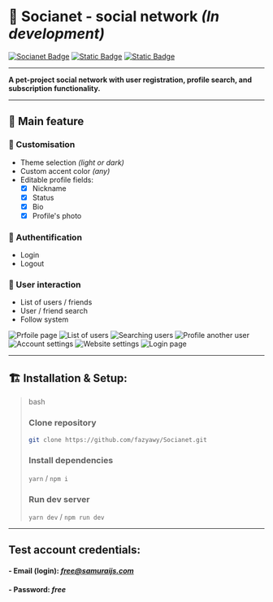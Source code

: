 <h1>🌟 Socianet - social network <i>(In development)</i></h1>

[![Socianet Badge](https://img.shields.io/badge/sociaNeT-v1.3.2-c233cf?style=plastic)](https://github.com/fazyawy/Socianet)
[![Static Badge](https://img.shields.io/badge/react-%5E19.0.0-17f?style=plastic)](https://www.npmjs.com/package/react)
[![Static Badge](https://img.shields.io/badge/ru%20README-0f5?style=plastic)](https://github.com/fazyawy/Socianet/blob/main/README_ru.md)


___

**A pet-project social network with user registration, profile search, and subscription functionality.**
___
## 🚀 Main feature

### 🎨 Customisation
- Theme selection *(light or dark)*
- Custom accent color *(any)*
- Editable profile fields:
  - [X] Nickname
  - [X] Status
  - [X] Bio
  - [X] Profile's photo

### 🔐 Authentification
- Login
- Logout

### 👥 User interaction
- List of users / friends
- User / friend search
- Follow system

![Prfoile page](https://github.com/user-attachments/assets/f2199fe6-9b94-4024-95c1-5909302fd072)
![List of users](https://github.com/user-attachments/assets/f45bfe01-b817-4b93-b193-f3ff0b5a2c21)
![Searching users](https://github.com/user-attachments/assets/00257b42-e668-4ccc-bbfd-f1f33ee15b68)
![Profile another user](https://github.com/user-attachments/assets/9cf82faf-926b-4306-8375-13b54765fc3a)
![Account settings](https://github.com/user-attachments/assets/59cdd9d3-3019-46b3-9050-79892724f7eb)
![Website settings](https://github.com/user-attachments/assets/acf34b7d-12b5-4b52-83d6-c5b3bdc0e7e6)
![Login page](https://github.com/user-attachments/assets/e64b78a3-f76f-4f22-94b8-df66a66eaafb)

____
## 🏗️ Installation & Setup:

> bash
>
> ### Clone repository
>
> ```bash
> git clone https://github.com/fazyawy/Socianet.git
>```
>
>### Install dependencies
>
>
>`yarn`
>/
>`npm i`
>
>
>### Run dev server
>
>`yarn dev`
>/
>`npm run dev`

___

## **Test account credentials:**
#### - Email (login): *free@samuraijs.com*
#### - Password: *free*
